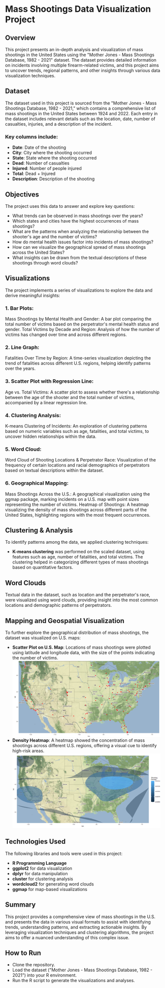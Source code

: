 # Mass Shootings Data Visualization Project

## Overview
This project presents an in-depth analysis and visualization of mass shootings in the United States using the "Mother Jones - Mass Shootings Database, 1982 - 2021" dataset. The dataset provides detailed information on incidents involving multiple firearm-related victims, and this project aims to uncover trends, regional patterns, and other insights through various data visualization techniques.

## Dataset
The dataset used in this project is sourced from the "Mother Jones - Mass Shootings Database, 1982 - 2021," which contains a comprehensive list of mass shootings in the United States between 1924 and 2022. Each entry in the dataset includes relevant details such as the location, date, number of casualties, injuries, and a description of the incident.

### Key columns include:

- **Date**: Date of the shooting
- **City**: City where the shooting occurred
- **State**: State where the shooting occurred
- **Dead**: Number of casualties
- **Injured**: Number of people injured
- **Total**: Dead + Injured
- **Description**: Description of the shooting
  
## Objectives
The project uses this data to answer and explore key questions:

- What trends can be observed in mass shootings over the years?
- Which states and cities have the highest occurrences of mass shootings?
- What are the patterns when analyzing the relationship between the shooter's age and the number of victims?
- How do mental health issues factor into incidents of mass shootings?
- How can we visualize the geographical spread of mass shootings across the United States?
- What insights can be drawn from the textual descriptions of these shootings through word clouds?
  
## Visualizations
The project implements a series of visualizations to explore the data and derive meaningful insights:

### 1. Bar Plots:
Mass Shootings by Mental Health and Gender: A bar plot comparing the total number of victims based on the perpetrator's mental health status and gender.
Total Victims by Decade and Region: Analysis of how the number of victims has changed over time and across different regions.
### 2. Line Graph:
Fatalities Over Time by Region: A time-series visualization depicting the trend of fatalities across different U.S. regions, helping identify patterns over the years.
### 3. Scatter Plot with Regression Line:
Age vs. Total Victims: A scatter plot to assess whether there's a relationship between the age of the shooter and the total number of victims, accompanied by a linear regression line.
### 4. Clustering Analysis:
K-means Clustering of Incidents: An exploration of clustering patterns based on numeric variables such as age, fatalities, and total victims, to uncover hidden relationships within the data.
### 5. Word Cloud:
Word Cloud of Shooting Locations & Perpetrator Race: Visualization of the frequency of certain locations and racial demographics of perpetrators based on textual descriptions within the dataset.
### 6. Geographical Mapping:
Mass Shootings Across the U.S.: A geographical visualization using the ggmap package, marking incidents on a U.S. map with point sizes representing the number of victims.
Heatmap of Shootings: A heatmap visualizing the density of mass shootings across different parts of the United States, highlighting regions with the most frequent occurrences.

## Clustering & Analysis
To identify patterns among the data, we applied clustering techniques:

- **K-means clustering** was performed on the scaled dataset, using features such as age, number of fatalities, and total victims. The clustering helped in categorizing different types of mass shootings based on quantitative factors.

## Word Clouds
Textual data in the dataset, such as location and the perpetrator's race, were visualized using word clouds, providing insight into the most common locations and demographic patterns of perpetrators.

## Mapping and Geospatial Visualization
To further explore the geographical distribution of mass shootings, the dataset was visualized on U.S. maps:

- **Scatter Plot on U.S. Map**: Locations of mass shootings were plotted using latitude and longitude data, with the size of the points indicating the number of victims.
 ![Scatter Plot on U.S. Map](map.png)
- **Density Heatmap**: A heatmap showed the concentration of mass shootings across different U.S. regions, offering a visual cue to identify high-risk areas.
 ![Density Heatmap](map_density.png)

## Technologies Used
The following libraries and tools were used in this project:

- **R Programming Language**
- **ggplot2** for data visualization
- **dplyr** for data manipulation
- **cluster** for clustering analysis
- **wordcloud2** for generating word clouds
- **ggmap** for map-based visualizations

## Summary
This project provides a comprehensive view of mass shootings in the U.S. and presents the data in various visual formats to assist with identifying trends, understanding patterns, and extracting actionable insights. By leveraging visualization techniques and clustering algorithms, the project aims to offer a nuanced understanding of this complex issue.

## How to Run
- Clone the repository.
- Load the dataset ("Mother Jones - Mass Shootings Database, 1982 - 2021") into your R environment.
- Run the R script to generate the visualizations and analyses.
